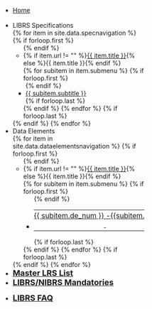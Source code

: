 <div id="accordion" style="left:5px; width:325px; height: 100%; position: fixed; overflow-x: hidden;">
    <ul>
        <li>
            <div class="d-flex justify-content-between align-items-center px-2 border-bottom">
                <div class="mr-auto">
                    <a class="no-format font-weight-bold h5" href=".">Home</a>
                </div>
                <div>
                    <i onclick="changeActiveMenuItem(this);document.getElementById('sidebar').style.display = 'none'; document.getElementById('showmenu').style.paddingLeft = 'unset'; document.getElementById('content').style.paddingLeft = 'unset'; document.getElementById('menuiconopen').style.display = 'block';"
                        class="fa fa-times fa-2x p-2"
                        style="z-index: 10; padding-top: 11px; padding-left: 5px; padding-right: 5px"></i>
                </div>
            </div>
        </li>
        <li>
            <div>LIBRS Specifications</div>
            {% for item in site.data.specnavigation %}
            {% if forloop.first %}<ul>{% endif %}
                <li>
                    <div>
                        {% if item.url != "" %}<a
                            href="{{ item.url }}">{{ item.title }}</a>{% else %}{{ item.title }}{% endif %}</div>
                    {% for subitem in item.submenu %}
                    {% if forloop.first %}<ul style="padding-left: 5px;">{% endif %}
                        <li>
                            <a onclick="changeActiveMenuItem(this); document.getElementById('sidebar').style.display = 'none'; document.getElementById('showmenu').style.paddingLeft = 'unset'; document.getElementById('content').style.paddingLeft = 'unset'; document.getElementById('menuiconopen').style.display = 'block';"
                                href="{{ subitem.url }}">{{ subitem.subtitle }}</a>
                        </li>
                        {% if forloop.last %}</ul>{% endif %}
                    {% endfor %}
                    {% if forloop.last %}</ul>{% endif %}
            {% endfor %}
        </li>
        <li>
            <div>Data Elements</div>
            {% for item in site.data.dataelementsnavigation %}
            {% if forloop.first %}<ul>{% endif %}
                <li>
                    <div>{% if item.url != "" %}<a
                            href="{{ item.url }}">{{ item.title }}</a>{% else %}{{ item.title }}{% endif %}</div>
                    {% for subitem in item.submenu %}
                    {% if forloop.first %}<ul style="padding-right:5px;">{% endif %}
                        <li>
                            <a href="{{ subitem.url }}">
                                <table>
                                    <tr
                                        onclick="changeActiveMenuItem(this);document.getElementById('sidebar').style.display = 'none'; document.getElementById('showmenu').style.paddingLeft = 'unset'; document.getElementById('content').style.paddingLeft = 'unset'; document.getElementById('menuiconopen').style.display = 'block';">
                                        <td
                                            style="vertical-align: top; text-align: right; padding-left:0px; padding-right:0px; white-space: nowrap; min-width: 25px">
                                            {{ subitem.de_num }}</td>
                                        <td style="vertical-align: top; padding-left:0px; padding-right:0px;">
                                            &nbsp;-&nbsp;</td>
                                        <td style="vertical-align: top; padding-left:0px;">{{subitem.subtitle}}</td>
                                    </tr>
                                </table>
                            </a>
                        </li>
                        {% if forloop.last %}</ul>{% endif %}
                    {% endfor %}
                    {% if forloop.last %}</ul>{% endif %}
            {% endfor %}
        </li>
        <li><div><a href="./lrs-master-list"><span style="font-size: large; font-weight: bold;">Master LRS List</span></a></div></li>
        <li><div><a href="./mandatories"><span style="font-size: large; font-weight: bold;">LIBRS/NIBRS Mandatories</span></a></div></li>
    </ul>
    <ul>
        <li><span style="font-size: large; font-weight: bold;"><a href="./faq">LIBRS FAQ</a></span></li>
    </ul>
</div>

